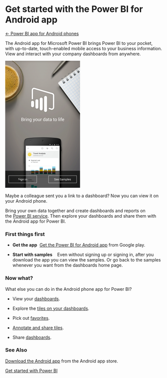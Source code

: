 ﻿<properties 
   pageTitle="Get started with the Power BI for Android app"
   description="Get started with the Power BI for Android app"
   services="powerbi" 
   documentationCenter="" 
   authors="v-anpasi" 
   manager="mblythe" 
   editor=""
   tags=""/>
 
<tags
   ms.service="powerbi"
   ms.devlang="NA"
   ms.topic="article"
   ms.tgt_pltfrm="NA"
   ms.workload="powerbi"
   ms.date="09/28/2015"
   ms.author="v-anpasi"/>
# Get started with the Power BI for Android app

[← Power BI app for Android phones](https://support.powerbi.com/knowledgebase/topics/85887-power-bi-app-for-android-phones)

The Android app for Microsoft Power BI brings Power BI to your pocket, with up-to-date, touch-enabled mobile access to your business information. View and interact with your company dashboards from anywhere.

![](media/powerbi-mobile-android-app-get-started/PBI_Andr_StartScrnSm.png)

Maybe a colleague sent you a link to a dashboard? Now you can view it on your Android phone.

Bring your own data together and create dashboards and reports on the [Power BI service](http://go.microsoft.com/fwlink/?LinkID=513879 "Power BI to sign up"). Then explore your dashboards and share them with the Android app for Power BI.

### First things first

-   **Get the app**  [Get the Power BI for Android app](https://support.powerbi.com/knowledgebase/articles/577785) from Google play.

-   **Start with samples**    Even without signing up or signing in, after you download the app you can view the samples. Or go back to the samples whenever you want from the dashboards home page.

### Now what?

What else you can do in the Android phone app for Power BI?

-   View your [dashboards](https://support.powerbi.com/knowledgebase/articles/608316).

-   Explore the [tiles on your dashboards](https://support.powerbi.com/knowledgebase/articles/608319).

-   Pick out [favorites](https://support.powerbi.com/knowledgebase/articles/608328).

-   [Annotate and share tiles](https://support.powerbi.com/knowledgebase/articles/608340).

-   Share [dashboards](https://support.powerbi.com/knowledgebase/articles/608337).

### See Also

[Download the Android app](http://go.microsoft.com/fwlink/?LinkID=544867) from the Android app store.

[Get started with Power BI](http://support.powerbi.com/knowledgebase/articles/430814-get-started-with-power-bi-preview)


